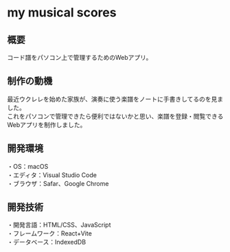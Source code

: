 # my musical scores

## 概要
コード譜をパソコン上で管理するためのWebアプリ。

## 制作の動機
最近ウクレレを始めた家族が、演奏に使う楽譜をノートに手書きしてるのを見ました。<br>
これをパソコンで管理できたら便利ではないかと思い、楽譜を登録・閲覧できるWebアプリを制作しました。

## 開発環境
・OS：macOS<br>
・エディタ：Visual Studio Code<br>
・ブラウザ：Safar、Google Chrome

## 開発技術
・開発言語：HTML/CSS、JavaScript<br>
・フレームワーク：React+Vite<br>
・データベース：IndexedDB
